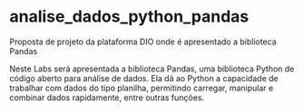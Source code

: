 # analise_dados_python_pandas
Proposta de projeto da plataforma DIO onde é apresentado a biblioteca Pandas

Neste Labs será apresentada a biblioteca Pandas, uma biblioteca Python de código aberto para análise de dados. Ela dá ao Python a capacidade de trabalhar com dados do tipo planilha, permitindo carregar, manipular e combinar dados rapidamente, entre outras funções.